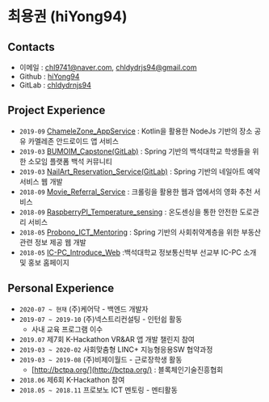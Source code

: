 # **최용권** (hiYong94)

## Contacts

- 이메일 : chl9741@naver.com, chldydrjs94@gmail.com
- Github : [hiYong94](https://github.com/hiYong94)
- GitLab : [chldydrnjs94](https://gitlab.com/chldydrnjs94)

## Project Experience

- `2019-09` [ChameleZone_AppService](https://github.com/labstudydev/Chamelezone-Server) : Kotlin을 활용한 NodeJs 기반의 장소 공유 카멜레존 안드로이드 앱 서비스
- `2019-03` [BUMOIM_Capstone(GitLab)](https://gitlab.com/team_yongkwonjo_capstone-design/project_source) : Spring 기반의 백석대학교 학생들을 위한 소모임 플랫폼 백석 커뮤니티
- `2019-03` [NailArt_Reservation_Service(GitLab)](https://gitlab.com/nailartdesignteam) : Spring 기반의 네일아트 예약 서비스 웹 개발
- `2018-09` [Movie_Referral_Service](https://github.com/hiYong94/Movie_Referral_Service) : 크롤링을 활용한 웹과 앱에서의 영화 추천 서비스
- `2018-09` [RaspberryPI_Temperature_sensing](https://github.com/hiYong94/RaspberryPI_Temperature_sensing) : 온도센싱을 통한 안전한 도로관리 서비스
- `2018-05` [Probono_ICT_Mentoring](https://github.com/hiYong94/Probono_ICT_Mentoring) : Spring 기반의 사회취약계층을 위한 부동산 관련 정보 제공 웹 개발
- `2018-05` [IC-PC_Introduce_Web](https://github.com/hiYong94/IC-PC_Introduce_Web) :백석대학교 정보통신학부 선교부 IC-PC 소개 및 홍보 홈페이지

## Personal Experience
- `2020-07 ~ 현재` (주)케어닥 - 백엔드 개발자
- `2019-07 ~ 2019-10` (주)넥스트리컨설팅 - 인턴쉽 활동
  - 사내 교육 프로그램 이수
- `2019.07` 제7회 K-Hackathon VR&AR 앱 개발 챌린지 참여
- `2019-03 ~ 2020-02` 사회맞춤형 LINC+ 지능형응용SW 협약과정
- `2019-03 ~ 2019-08` (주)비제이월드 - 근로장학생 활동
    - [http://bctpa.org/](http://bctpa.org/) : 블록체인기술진흥협회
- `2018.06` 제6회 K-Hackathon 참여
- `2018.05 ~ 2018.11` 프로보노 ICT 멘토링 - 멘티활동
